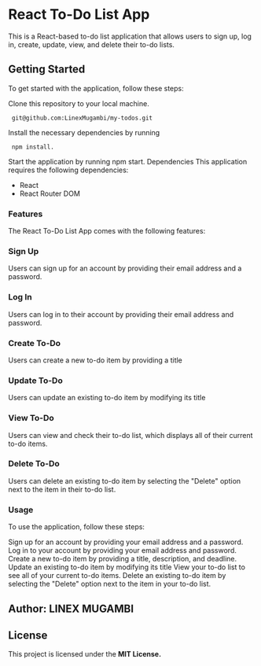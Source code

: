 # React To-Do List App
This is a React-based to-do list application that allows users to sign up, log in, create, update, view, and delete their to-do lists.

## Getting Started
To get started with the application, follow these steps:

Clone this repository to your local machine.

     git@github.com:LinexMugambi/my-todos.git
Install the necessary dependencies by running 

     npm install.
Start the application by running npm start.
Dependencies
This application requires the following dependencies:

- React
- React Router DOM
### Features
The React To-Do List App comes with the following features:

### Sign Up
Users can sign up for an account by providing their email address and a password.

### Log In
Users can log in to their account by providing their email address and password.

### Create To-Do
Users can create a new to-do item by providing a title

### Update To-Do
Users can update an existing to-do item by modifying its title

### View To-Do
Users can view and check their to-do list, which displays all of their current to-do items.

### Delete To-Do
Users can delete an existing to-do item by selecting the "Delete" option next to the item in their to-do list.

### Usage
To use the application, follow these steps:

Sign up for an account by providing your email address and a password.
Log in to your account by providing your email address and password.
Create a new to-do item by providing a title, description, and deadline.
Update an existing to-do item by modifying its title
View your to-do list to see all of your current to-do items.
Delete an existing to-do item by selecting the "Delete" option next to the item in your to-do list.

## Author: LINEX MUGAMBI
## License
This project is licensed under the <b>MIT License. 